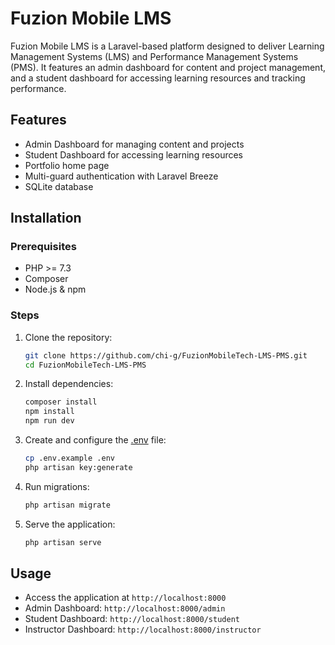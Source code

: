 # Fuzion Mobile LMS

Fuzion Mobile LMS is a Laravel-based platform designed to deliver Learning Management Systems (LMS) and Performance Management Systems (PMS). It features an admin dashboard for content and project management, and a student dashboard for accessing learning resources and tracking performance.

## Features
- Admin Dashboard for managing content and projects
- Student Dashboard for accessing learning resources
- Portfolio home page
- Multi-guard authentication with Laravel Breeze
- SQLite database

## Installation

### Prerequisites
- PHP >= 7.3
- Composer
- Node.js & npm

### Steps
1. Clone the repository:
    ```sh
    git clone https://github.com/chi-g/FuzionMobileTech-LMS-PMS.git
    cd FuzionMobileTech-LMS-PMS
    ```

2. Install dependencies:
    ```sh
    composer install
    npm install
    npm run dev
    ```

3. Create and configure the [.env](http://_vscodecontentref_/0) file:
    ```sh
    cp .env.example .env
    php artisan key:generate
    ```

4. Run migrations:
    ```sh
    php artisan migrate
    ```

5. Serve the application:
    ```sh
    php artisan serve
    ```

## Usage
- Access the application at `http://localhost:8000`
- Admin Dashboard: `http://localhost:8000/admin`
- Student Dashboard: `http://localhost:8000/student`
- Instructor Dashboard: `http://localhost:8000/instructor`
